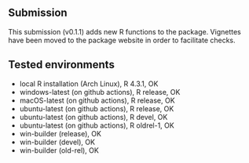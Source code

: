 ## Submission

This submission (v0.1.1) adds new R functions to the package. Vignettes have been moved to the package website in order to facilitate checks.

## Tested environments

* local R installation (Arch Linux), R 4.3.1, OK
* windows-latest (on github actions), R release, OK
* macOS-latest (on github actions), R release, OK
* ubuntu-latest (on github actions), R release, OK
* ubuntu-latest (on github actions), R devel, OK
* ubuntu-latest (on github actions), R oldrel-1, OK
* win-builder (release), OK
* win-builder (devel), OK
* win-builder (old-rel), OK



